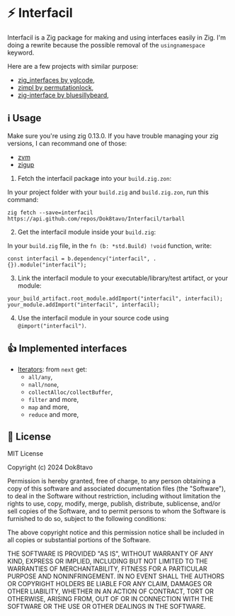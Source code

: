 # ⚡ Interfacil

Interfacil is a Zig package for making and using interfaces easily in Zig. I'm doing a rewrite because the possible removal of the `usingnamespace` keyword.

Here are a few projects with similar purpose:

- [zig_interfaces by yglcode](https://github.com/yglcode/zig_interfaces),
- [zimpl by permutationlock](https://github.com/permutationlock/zimpl),
- [zig-interface by bluesillybeard](https://github.com/bluesillybeard/zig-interface),

## ℹ️ Usage

Make sure you're using zig 0.13.0. If you have trouble managing your zig versions, I can recommand one of those:

- [zvm](https://github.com/tristanisham/zvm)
- [zigup](https://github.com/marler8997/zigup)

1. Fetch the interfacil package into your `build.zig.zon`:

In your project folder with your `build.zig` and `build.zig.zon`, run this command:

```
zig fetch --save=interfacil https://api.github.com/repos/Dok8tavo/Interfacil/tarball
```

2. Get the interfacil module inside your `build.zig`:

In your `build.zig` file, in the `fn (b: *std.Build) !void` function, write:

```zig
const interfacil = b.dependency("interfacil", .{}).module("interfacil");
```

3. Link the interfacil module to your executable/library/test artifact, or your module:

```zig
your_build_artifact.root_module.addImport("interfacil", interfacil);
your_module.addImport("interfacil", interfacil);
```

4. Use the interfacil module in your source code using `@import("interfacil")`.

## 👍 Implemented interfaces

- [Iterators](https://github.com/Dok8tavo/Interfacil/blob/main/src/iteration.zig#L27-L31): from `next` get:
  - `all/any`,
  - `nall/none`,
  - `collectAlloc/collectBuffer`,
  - `filter` and more,
  - `map` and more,
  - `reduce` and more,

## 📃 License

MIT License

Copyright (c) 2024 Dok8tavo

Permission is hereby granted, free of charge, to any person obtaining a copy
of this software and associated documentation files (the "Software"), to deal
in the Software without restriction, including without limitation the rights
to use, copy, modify, merge, publish, distribute, sublicense, and/or sell
copies of the Software, and to permit persons to whom the Software is
furnished to do so, subject to the following conditions:

The above copyright notice and this permission notice shall be included in all
copies or substantial portions of the Software.

THE SOFTWARE IS PROVIDED "AS IS", WITHOUT WARRANTY OF ANY KIND, EXPRESS OR
IMPLIED, INCLUDING BUT NOT LIMITED TO THE WARRANTIES OF MERCHANTABILITY,
FITNESS FOR A PARTICULAR PURPOSE AND NONINFRINGEMENT. IN NO EVENT SHALL THE
AUTHORS OR COPYRIGHT HOLDERS BE LIABLE FOR ANY CLAIM, DAMAGES OR OTHER
LIABILITY, WHETHER IN AN ACTION OF CONTRACT, TORT OR OTHERWISE, ARISING FROM,
OUT OF OR IN CONNECTION WITH THE SOFTWARE OR THE USE OR OTHER DEALINGS IN THE
SOFTWARE.
